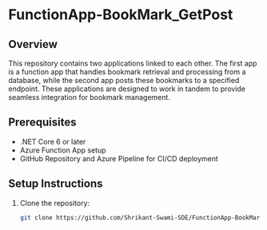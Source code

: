 # FunctionApp-BookMark_GetPost

## Overview
This repository contains two applications linked to each other. The first app is a function app that handles bookmark retrieval and processing from a database, while the second app posts these bookmarks to a specified endpoint. These applications are designed to work in tandem to provide seamless integration for bookmark management.

## Prerequisites
- .NET Core 6 or later
- Azure Function App setup
- GitHub Repository and Azure Pipeline for CI/CD deployment

## Setup Instructions
1. Clone the repository:
   ```bash
   git clone https://github.com/Shrikant-Swami-SDE/FunctionApp-BookMark_GetPost.git
